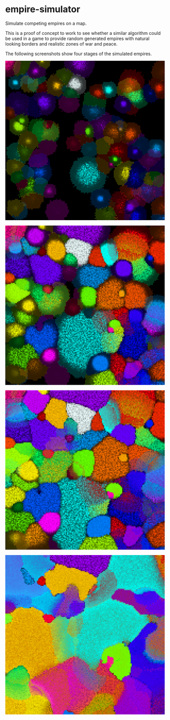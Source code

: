 # empire-simulator

Simulate competing empires on a map.

This is a proof of concept to work to see whether a similar algorithm could be used in a game to provide random generated empires with natural looking borders and realistic zones of war and peace.

The following screenshots show four stages of the simulated empires.

![Screenshot #1](https://raw.githubusercontent.com/eobermuhlner/empire-simulator/master/SpaceEmpireSim/docu/screenshots/empires_01.png)

![Screenshot #2](https://raw.githubusercontent.com/eobermuhlner/empire-simulator/master/SpaceEmpireSim/docu/screenshots/empires_02.png)

![Screenshot #3](https://raw.githubusercontent.com/eobermuhlner/empire-simulator/master/SpaceEmpireSim/docu/screenshots/empires_03.png)

![Screenshot #3](https://raw.githubusercontent.com/eobermuhlner/empire-simulator/master/SpaceEmpireSim/docu/screenshots/empires_04.png)
